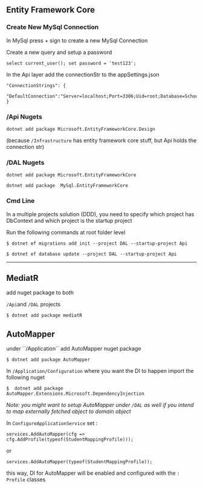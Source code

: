 <h2>Entity Framework Core</h2>

<h3>Create New MySql Connection</h3>
In MySql press + sign to create a new MySql Connection

Create a new query and setup a password

`select current_user();
set password = 'test123';`

In the Api layer add the connectionStr to the appSettings.json

```
"ConnectionStrings": {
    "DefaultConnection":"Server=localhost;Port=3306;Uid=root;Database=School;Pwd=test123;SslMode=Required"
}
```



<h3>/Api Nugets</h3>

``dotnet add package Microsoft.EntityFrameworkCore.Design``

(because ``/Infrastructure`` has entity framework core stuff, but Api holds the connection str)

<h3>/DAL Nugets</h3>

``dotnet add package Microsoft.EntityFrameworkCore``

``dotnet add package  MySql.EntityFrameworkCore ``

<h3>Cmd Line</h3>

In a multiple projects solution (DDD), you need to specify which project has DbContext and which project is the startup project

Run the following commands at root folder level

``
$ dotnet ef migrations add init --project DAL --startup-project Api
``

``
$ dotnet ef database update --project DAL --startup-project Api
``

---

<h2>MediatR</h2>
add nuget package to both

`/Api`and ``/DAL`` projects

```$ dotnet add package mediatR```

<h2>AutoMapper</h2>
under ``/Application`` add AutoMapper nuget package

```$ dotnet add package AutoMapper```

In ``/Application/Configuration`` where you want the DI to happen import the following nuget 

```$  dotnet add package AutoMapper.Extensions.Microsoft.DependencyInjection ```

*Note: you might want to setup AutoMapper under ``/DAL`` as well if you intend to map externally fetched object to domain object*

In `ConfigureApplicationService` set :

``services.AddAutoMapper(cfg => cfg.AddProfile(typeof(StudentMappingProfile)));``

or 

``services.AddAutoMapper(typeof(StudentMappingProfile));``

this way, DI for AutoMapper will be enabled and configured with the `: Profile` classes
